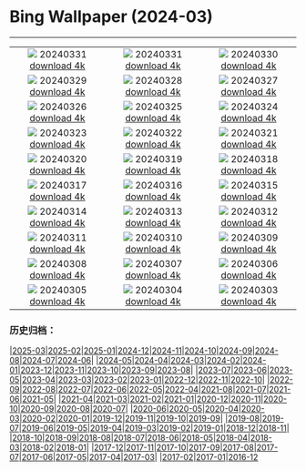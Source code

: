 # Bing Wallpaper (2024-03)
**************
| | | |
| :----: | :----: | :----: |
| ![](https://www.bing.com/th?id=OHR.HungarianEggs_EN-GB1813160198_1920x1080.jpg) 20240331 [download 4k](https://www.bing.com/th?id=OHR.HungarianEggs_EN-GB1813160198_UHD.jpg) | ![](https://www.bing.com/th?id=OHR.SleepySloth_EN-GB5265806402_1920x1080.jpg) 20240331 [download 4k](https://www.bing.com/th?id=OHR.SleepySloth_EN-GB5265806402_UHD.jpg) | ![](https://www.bing.com/th?id=OHR.SouthStackLight_EN-GB4224797900_1920x1080.jpg) 20240330 [download 4k](https://www.bing.com/th?id=OHR.SouthStackLight_EN-GB4224797900_UHD.jpg) |
| ![](https://www.bing.com/th?id=OHR.ShanghaiBlossoms_EN-GB3832708958_1920x1080.jpg) 20240329 [download 4k](https://www.bing.com/th?id=OHR.ShanghaiBlossoms_EN-GB3832708958_UHD.jpg) | ![](https://www.bing.com/th?id=OHR.TeatroColon_EN-GB2271752304_1920x1080.jpg) 20240328 [download 4k](https://www.bing.com/th?id=OHR.TeatroColon_EN-GB2271752304_UHD.jpg) | ![](https://www.bing.com/th?id=OHR.HangRaiVietnam_EN-GB3016593740_1920x1080.jpg) 20240327 [download 4k](https://www.bing.com/th?id=OHR.HangRaiVietnam_EN-GB3016593740_UHD.jpg) |
| ![](https://www.bing.com/th?id=OHR.ColorfulHoli_EN-GB2645468196_1920x1080.jpg) 20240326 [download 4k](https://www.bing.com/th?id=OHR.ColorfulHoli_EN-GB2645468196_UHD.jpg) | ![](https://www.bing.com/th?id=OHR.WhiteEyes_EN-GB5831374525_1920x1080.jpg) 20240325 [download 4k](https://www.bing.com/th?id=OHR.WhiteEyes_EN-GB5831374525_UHD.jpg) | ![](https://www.bing.com/th?id=OHR.AmazonClouds_EN-GB8705485014_1920x1080.jpg) 20240324 [download 4k](https://www.bing.com/th?id=OHR.AmazonClouds_EN-GB8705485014_UHD.jpg) |
| ![](https://www.bing.com/th?id=OHR.WaikatoWater_EN-GB8519481849_1920x1080.jpg) 20240323 [download 4k](https://www.bing.com/th?id=OHR.WaikatoWater_EN-GB8519481849_UHD.jpg) | ![](https://www.bing.com/th?id=OHR.BwindiNationalForest_EN-GB8408921240_1920x1080.jpg) 20240322 [download 4k](https://www.bing.com/th?id=OHR.BwindiNationalForest_EN-GB8408921240_UHD.jpg) | ![](https://www.bing.com/th?id=OHR.SpringFrog_EN-GB9074192994_1920x1080.jpg) 20240321 [download 4k](https://www.bing.com/th?id=OHR.SpringFrog_EN-GB9074192994_UHD.jpg) |
| ![](https://www.bing.com/th?id=OHR.SpringCaveDale_EN-GB2092563802_1920x1080.jpg) 20240320 [download 4k](https://www.bing.com/th?id=OHR.SpringCaveDale_EN-GB2092563802_UHD.jpg) | ![](https://www.bing.com/th?id=OHR.ElephantRock_EN-GB2587880881_1920x1080.jpg) 20240319 [download 4k](https://www.bing.com/th?id=OHR.ElephantRock_EN-GB2587880881_UHD.jpg) | ![](https://www.bing.com/th?id=OHR.StFiniansBay_EN-GB0601904880_1920x1080.jpg) 20240318 [download 4k](https://www.bing.com/th?id=OHR.StFiniansBay_EN-GB0601904880_UHD.jpg) |
| ![](https://www.bing.com/th?id=OHR.BambooPanda_EN-GB5869925596_1920x1080.jpg) 20240317 [download 4k](https://www.bing.com/th?id=OHR.BambooPanda_EN-GB5869925596_UHD.jpg) | ![](https://www.bing.com/th?id=OHR.AnzaBorregoBloom_EN-GB6213504183_1920x1080.jpg) 20240316 [download 4k](https://www.bing.com/th?id=OHR.AnzaBorregoBloom_EN-GB6213504183_UHD.jpg) | ![](https://www.bing.com/th?id=OHR.AyutthayaTree_EN-GB6491490381_1920x1080.jpg) 20240315 [download 4k](https://www.bing.com/th?id=OHR.AyutthayaTree_EN-GB6491490381_UHD.jpg) |
| ![](https://www.bing.com/th?id=OHR.MagadiFlamingos_EN-GB8544970880_1920x1080.jpg) 20240314 [download 4k](https://www.bing.com/th?id=OHR.MagadiFlamingos_EN-GB8544970880_UHD.jpg) | ![](https://www.bing.com/th?id=OHR.BryceSnow_EN-GB7209658465_1920x1080.jpg) 20240313 [download 4k](https://www.bing.com/th?id=OHR.BryceSnow_EN-GB7209658465_UHD.jpg) | ![](https://www.bing.com/th?id=OHR.SleepyKoala_EN-GB8056580586_1920x1080.jpg) 20240312 [download 4k](https://www.bing.com/th?id=OHR.SleepyKoala_EN-GB8056580586_UHD.jpg) |
| ![](https://www.bing.com/th?id=OHR.MotheringSundayMuteSwan_EN-GB7947590349_1920x1080.jpg) 20240311 [download 4k](https://www.bing.com/th?id=OHR.MotheringSundayMuteSwan_EN-GB7947590349_UHD.jpg) | ![](https://www.bing.com/th?id=OHR.BistiBlue_EN-GB9222273593_1920x1080.jpg) 20240310 [download 4k](https://www.bing.com/th?id=OHR.BistiBlue_EN-GB9222273593_UHD.jpg) | ![](https://www.bing.com/th?id=OHR.TateLightUp_EN-GB9793906084_1920x1080.jpg) 20240309 [download 4k](https://www.bing.com/th?id=OHR.TateLightUp_EN-GB9793906084_UHD.jpg) |
| ![](https://www.bing.com/th?id=OHR.TarragonaSpain_EN-GB6677575953_1920x1080.jpg) 20240308 [download 4k](https://www.bing.com/th?id=OHR.TarragonaSpain_EN-GB6677575953_UHD.jpg) | ![](https://www.bing.com/th?id=OHR.WahclellaFalls_EN-GB8488291917_1920x1080.jpg) 20240307 [download 4k](https://www.bing.com/th?id=OHR.WahclellaFalls_EN-GB8488291917_UHD.jpg) | ![](https://www.bing.com/th?id=OHR.BangkokCircle_EN-GB8143129520_1920x1080.jpg) 20240306 [download 4k](https://www.bing.com/th?id=OHR.BangkokCircle_EN-GB8143129520_UHD.jpg) |
| ![](https://www.bing.com/th?id=OHR.ArenalCostaRica_EN-GB7820638738_1920x1080.jpg) 20240305 [download 4k](https://www.bing.com/th?id=OHR.ArenalCostaRica_EN-GB7820638738_UHD.jpg) | ![](https://www.bing.com/th?id=OHR.KrugerLeopard_EN-GB7548648267_1920x1080.jpg) 20240304 [download 4k](https://www.bing.com/th?id=OHR.KrugerLeopard_EN-GB7548648267_UHD.jpg) | ![](https://www.bing.com/th?id=OHR.BritAwardsGuitarsUK_EN-GB7128101081_1920x1080.jpg) 20240303 [download 4k](https://www.bing.com/th?id=OHR.BritAwardsGuitarsUK_EN-GB7128101081_UHD.jpg) |

### 历史归档：

|[2025-03](/../2025-03/2025-03.md)|[2025-02](/../2025-02/2025-02.md)|[2025-01](/../2025-01/2025-01.md)|[2024-12](/../2024-12/2024-12.md)|[2024-11](/../2024-11/2024-11.md)|[2024-10](/../2024-10/2024-10.md)|[2024-09](/../2024-09/2024-09.md)|[2024-08](/../2024-08/2024-08.md)|[2024-07](/../2024-07/2024-07.md)|[2024-06](/../2024-06/2024-06.md)|
|[2024-05](/../2024-05/2024-05.md)|[2024-04](/../2024-04/2024-04.md)|[2024-03](/2024-03.md)|[2024-02](/../2024-02/2024-02.md)|[2024-01](/../2024-01/2024-01.md)|[2023-12](/../2023-12/2023-12.md)|[2023-11](/../2023-11/2023-11.md)|[2023-10](/../2023-10/2023-10.md)|[2023-09](/../2023-09/2023-09.md)|[2023-08](/../2023-08/2023-08.md)|
|[2023-07](/../2023-07/2023-07.md)|[2023-06](/../2023-06/2023-06.md)|[2023-05](/../2023-05/2023-05.md)|[2023-04](/../2023-04/2023-04.md)|[2023-03](/../2023-03/2023-03.md)|[2023-02](/../2023-02/2023-02.md)|[2023-01](/../2023-01/2023-01.md)|[2022-12](/../2022-12/2022-12.md)|[2022-11](/../2022-11/2022-11.md)|[2022-10](/../2022-10/2022-10.md)|
|[2022-09](/../2022-09/2022-09.md)|[2022-08](/../2022-08/2022-08.md)|[2022-07](/../2022-07/2022-07.md)|[2022-06](/../2022-06/2022-06.md)|[2022-05](/../2022-05/2022-05.md)|[2022-04](/../2022-04/2022-04.md)|[2021-08](/../2021-08/2021-08.md)|[2021-07](/../2021-07/2021-07.md)|[2021-06](/../2021-06/2021-06.md)|[2021-05](/../2021-05/2021-05.md)|
|[2021-04](/../2021-04/2021-04.md)|[2021-03](/../2021-03/2021-03.md)|[2021-02](/../2021-02/2021-02.md)|[2021-01](/../2021-01/2021-01.md)|[2020-12](/../2020-12/2020-12.md)|[2020-11](/../2020-11/2020-11.md)|[2020-10](/../2020-10/2020-10.md)|[2020-09](/../2020-09/2020-09.md)|[2020-08](/../2020-08/2020-08.md)|[2020-07](/../2020-07/2020-07.md)|
|[2020-06](/../2020-06/2020-06.md)|[2020-05](/../2020-05/2020-05.md)|[2020-04](/../2020-04/2020-04.md)|[2020-03](/../2020-03/2020-03.md)|[2020-02](/../2020-02/2020-02.md)|[2020-01](/../2020-01/2020-01.md)|[2019-12](/../2019-12/2019-12.md)|[2019-11](/../2019-11/2019-11.md)|[2019-10](/../2019-10/2019-10.md)|[2019-09](/../2019-09/2019-09.md)|
|[2019-08](/../2019-08/2019-08.md)|[2019-07](/../2019-07/2019-07.md)|[2019-06](/../2019-06/2019-06.md)|[2019-05](/../2019-05/2019-05.md)|[2019-04](/../2019-04/2019-04.md)|[2019-03](/../2019-03/2019-03.md)|[2019-02](/../2019-02/2019-02.md)|[2019-01](/../2019-01/2019-01.md)|[2018-12](/../2018-12/2018-12.md)|[2018-11](/../2018-11/2018-11.md)|
|[2018-10](/../2018-10/2018-10.md)|[2018-09](/../2018-09/2018-09.md)|[2018-08](/../2018-08/2018-08.md)|[2018-07](/../2018-07/2018-07.md)|[2018-06](/../2018-06/2018-06.md)|[2018-05](/../2018-05/2018-05.md)|[2018-04](/../2018-04/2018-04.md)|[2018-03](/../2018-03/2018-03.md)|[2018-02](/../2018-02/2018-02.md)|[2018-01](/../2018-01/2018-01.md)|
|[2017-12](/../2017-12/2017-12.md)|[2017-11](/../2017-11/2017-11.md)|[2017-10](/../2017-10/2017-10.md)|[2017-09](/../2017-09/2017-09.md)|[2017-08](/../2017-08/2017-08.md)|[2017-07](/../2017-07/2017-07.md)|[2017-06](/../2017-06/2017-06.md)|[2017-05](/../2017-05/2017-05.md)|[2017-04](/../2017-04/2017-04.md)|[2017-03](/../2017-03/2017-03.md)|
|[2017-02](/../2017-02/2017-02.md)|[2017-01](/../2017-01/2017-01.md)|[2016-12](/../2016-12/2016-12.md)